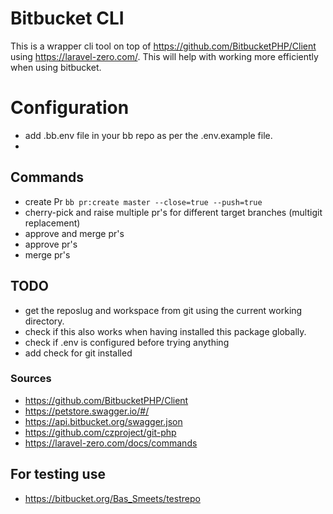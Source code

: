 # Bitbucket CLI
This is a wrapper cli tool on top of https://github.com/BitbucketPHP/Client using https://laravel-zero.com/. This will help with working more efficiently when using bitbucket.

# Configuration
- add .bb.env file in your bb repo as per the .env.example file.
- 

## Commands
- create Pr `bb pr:create master --close=true --push=true`
- cherry-pick and raise multiple pr's for different target branches (multigit replacement)
- approve and merge pr's
- approve pr's
- merge pr's

## TODO
- get the reposlug and workspace from git using the current working directory.
- check if this also works when having installed this package globally.
- check if .env is configured before trying anything
- add check for git installed

### Sources
- https://github.com/BitbucketPHP/Client
- https://petstore.swagger.io/#/
- https://api.bitbucket.org/swagger.json
- https://github.com/czproject/git-php
- https://laravel-zero.com/docs/commands

## For testing use
- https://bitbucket.org/Bas_Smeets/testrepo
